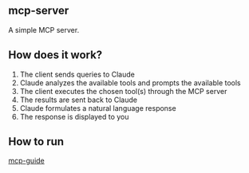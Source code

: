 ## mcp-server
A simple MCP server.

## How does it work?
1. The client sends queries to Claude
2. Claude analyzes the available tools and prompts the available tools
3. The client executes the chosen tool(s) through the MCP server
4. The results are sent back to Claude
5. Claude formulates a natural language response
6. The response is displayed to you

## How to run
[mcp-guide](https://modelcontextprotocol.io/quickstart/server)


